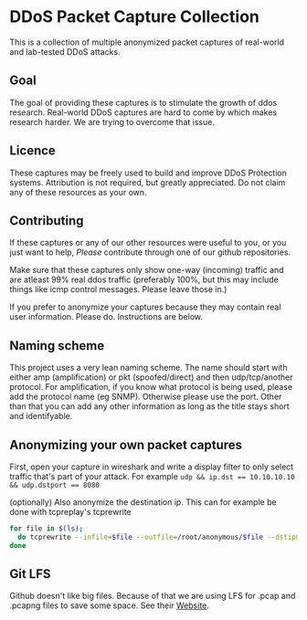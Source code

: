 # DDoS Packet Capture Collection

This is a collection of multiple anonymized packet captures of real-world and lab-tested DDoS attacks.

## Goal
The goal of providing these captures is to stimulate the growth of ddos research. 
Real-world DDoS captures are hard to come by which makes research harder.
We are trying to overcome that issue.


## Licence
These captures may be freely used to build and improve DDoS Protection systems. 
Attribution is not required, but greatly appreciated. Do not claim any of these resources as your own.


## Contributing
If these captures or any of our other resources were useful to you, or you just want to help, *Please* contribute through one of our github repositories.

Make sure that these captures only show one-way (incoming) traffic and are atleast 99% real ddos traffic 
(preferably 100%, but this may include things like icmp control messages. Please leave those in.)

If you prefer to anonymize your captures because they may contain real user information. Please do. 
Instructions are below.

## Naming scheme
This project uses a very lean naming scheme. The name should start with either amp (amplification) or pkt (spoofed/direct) and then udp/tcp/another protocol. 
For amplification, if you know what protocol is being used, please add the protocol name (eg SNMP). Otherwise please use the port. Other than that you can add any other information as long as the title stays short and identifyable. 


## Anonymizing your own packet captures
First, open your capture in wireshark and write a display filter to only select traffic that's part of your attack.
For example `udp && ip.dst == 10.10.10.10 && udp.dstport == 8080`

(optionally) Also anonymize the destination ip. This can for example be done with tcpreplay's tcprewrite
```bash
for file in $(ls);
  do tcprewrite --infile=$file --outfile=/root/anonymous/$file --dstipmap=0.0.0.0/0:10.10.10.10;
done
```

## Git LFS
Github doesn't like big files. Because of that we are using LFS for .pcap and .pcapng files to save some space. See their [Website](https://git-lfs.github.com).

